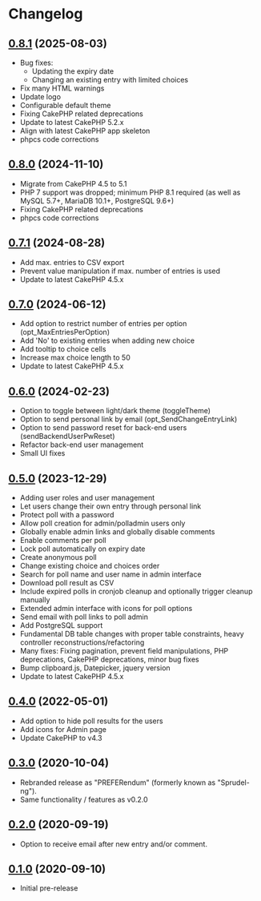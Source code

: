 # Changelog

## [0.8.1] (2025-08-03)

- Bug fixes:
  - Updating the expiry date
  - Changing an existing entry with limited choices
- Fix many HTML warnings
- Update logo
- Configurable default theme
- Fixing CakePHP related deprecations
- Update to latest CakePHP 5.2.x
- Align with latest CakePHP app skeleton
- phpcs code corrections

## [0.8.0] (2024-11-10)

- Migrate from CakePHP 4.5 to 5.1
- PHP 7 support was dropped; minimum PHP 8.1 required (as well as MySQL 5.7+, MariaDB 10.1+, PostgreSQL 9.6+)
- Fixing CakePHP related deprecations
- phpcs code corrections

## [0.7.1] (2024-08-28)

- Add max. entries to CSV export
- Prevent value manipulation if max. number of entries is used
- Update to latest CakePHP 4.5.x

## [0.7.0] (2024-06-12)

- Add option to restrict number of entries per option (opt_MaxEntriesPerOption)
- Add 'No' to existing entries when adding new choice
- Add tooltip to choice cells
- Increase max choice length to 50
- Update to latest CakePHP 4.5.x

## [0.6.0] (2024-02-23)

- Option to toggle between light/dark theme (toggleTheme)
- Option to send personal link by email (opt_SendChangeEntryLink)
- Option to send password reset for back-end users (sendBackendUserPwReset)
- Refactor back-end user management
- Small UI fixes

## [0.5.0] (2023-12-29)

- Adding user roles and user management
- Let users change their own entry through personal link
- Protect poll with a password
- Allow poll creation for admin/polladmin users only
- Globally enable admin links and globally disable comments
- Enable comments per poll
- Lock poll automatically on expiry date
- Create anonymous poll
- Change existing choice and choices order
- Search for poll name and user name in admin interface
- Download poll result as CSV
- Include expired polls in cronjob cleanup and optionally trigger cleanup manually
- Extended admin interface with icons for poll options
- Send email with poll links to poll admin
- Add PostgreSQL support
- Fundamental DB table changes with proper table constraints, heavy controller reconstructions/refactoring
- Many fixes: Fixing pagination, prevent field manipulations, PHP deprecations, CakePHP deprecations, minor bug fixes
- Bump clipboard.js, Datepicker, jquery version
- Update to latest CakePHP 4.5.x

## [0.4.0] (2022-05-01)

- Add option to hide poll results for the users
- Add icons for Admin page
- Update CakePHP to v4.3

## [0.3.0] (2020-10-04)

- Rebranded release as "PREFERendum" (formerly known as "Sprudel-ng").
- Same functionality / features as v0.2.0

## [0.2.0] (2020-09-19)

- Option to receive email after new entry and/or comment.

## [0.1.0] (2020-09-10)

- Initial pre-release


[0.8.1]: https://github.com/ElTh0r0/preferendum/releases/tag/v0.8.1
[0.8.0]: https://github.com/ElTh0r0/preferendum/releases/tag/v0.8.0
[0.7.1]: https://github.com/ElTh0r0/preferendum/releases/tag/v0.7.1
[0.7.0]: https://github.com/ElTh0r0/preferendum/releases/tag/v0.7.0
[0.6.0]: https://github.com/ElTh0r0/preferendum/releases/tag/v0.6.0
[0.5.0]: https://github.com/ElTh0r0/preferendum/releases/tag/v0.5.0
[0.4.0]: https://github.com/ElTh0r0/preferendum/releases/tag/v0.4.0
[0.3.0]: https://github.com/ElTh0r0/preferendum/releases/tag/v0.3.0
[0.2.0]: https://github.com/ElTh0r0/preferendum/releases/tag/v0.2.0
[0.1.0]: https://github.com/ElTh0r0/preferendum/releases/tag/v0.1.0
